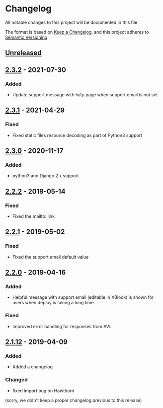 # Changelog

All notable changes to this project will be documented in this file.

The format is based on [Keep a Changelog](https://keepachangelog.com/en/1.0.0/),
and this project adheres to [Semantic Versioning](https://semver.org/spec/v2.0.0.html).

## [Unreleased]

## [2.3.2] - 2021-07-30
### Added
- Update support message with `help` page when support email is not set

## [2.3.1] - 2021-04-29
### Fixed
- Fixed static files resource decoding as part of Python3 support

## [2.3.0] - 2020-11-17
### Added
- python3 and Django 2.x support

## [2.2.2] - 2019-05-14
### Fixed
- Fixed the mailto: link

## [2.2.1] - 2019-05-02
### Fixed
- Fixed the support email default value

## [2.2.0] - 2019-04-16
### Added
- Helpful message with support email (editable in XBlock) is shown for users when deploy is taking a long time

### Fixed
- Improved error handling for responses from AVL

## [2.1.12] - 2019-04-09
### Added
- Added a changelog
### Changed
- fixed import bug on Hawthorn

(sorry, we didn't keep a proper changelog previous to this release)

[Unreleased]: https://github.com/appsembler/xblock-launchcontainer/compare/v2.3.2...HEAD
[2.3.2]: https://github.com/appsembler/xblock-launchcontainer/compare/v2.3.2...HEAD
[2.3.1]: https://github.com/appsembler/xblock-launchcontainer/compare/v2.3.1...v2.3.2
[2.3.0]: https://github.com/appsembler/xblock-launchcontainer/compare/v2.3.0...v2.3.1
[2.2.2]: https://github.com/appsembler/xblock-launchcontainer/compare/v2.2.2...v2.3.0
[2.2.1]: https://github.com/appsembler/xblock-launchcontainer/compare/v2.2.1...v2.2.2
[2.2.0]: https://github.com/appsembler/xblock-launchcontainer/compare/v2.2.0...v2.2.1
[2.1.12]: https://github.com/appsembler/xblock-launchcontainer/compare/v2.1.12...v2.2.0
